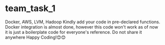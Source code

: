 # team_task_1
Docker, AWS, LVM, Hadoop
Kindly add your code in pre-declared functions. Docker integration is almost done, however this code won't work as of now it is just a boilerplate code for everyone's reference.
Do not share it anywhere
Happy Coding!😊😊
